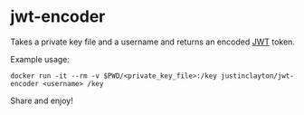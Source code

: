 # jwt-encoder

Takes a private key file and a username and returns an encoded [JWT](http://jwt.io) token.

Example usage:

```
docker run -it --rm -v $PWD/<private_key_file>:/key justinclayton/jwt-encoder <username> /key
```

Share and enjoy!
